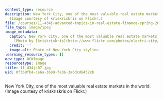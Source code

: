 ```yaml
---
content_type: resource
description: New York City, one of the most valuable real estate markets in the world.
  (Image courtesy of kriskriskris on Flickr.)
file: /courses/11-434j-advanced-topics-in-real-estate-finance-spring-2007/0f368fb4ce6a3609fa363a6dcd6452cb_11-434js07.jpg
file_type: image/jpeg
image_metadata:
  caption: New York City, one of the most valuable real estate markets in the world.
    (Photo by [kriskriskris](http://www.flickr.com/photos/electri-city/) on Flickr.)
  credit: ''
  image-alt: Photo of New York City skyline.
learning_resource_types: []
ocw_type: OCWImage
resourcetype: Image
title: 11-434js07.jpg
uid: 0f368fb4-ce6a-3609-fa36-3a6dcd6452cb
---
```

New York City, one of the most valuable real estate markets in the world. (Image courtesy of kriskriskris on Flickr.)

